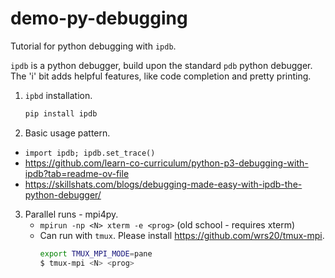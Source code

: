 # demo-py-debugging

Tutorial for python debugging with `ipdb`.

`ipdb` is a python debugger, build upon the standard `pdb` python debugger. The 'i' bit adds helpful features, like code completion and pretty printing. 

 1. `ipbd` installation.
     ```bash
     pip install ipdb
     ```
 2. Basic usage pattern.
   - `import ipdb; ipdb.set_trace()`
   - https://github.com/learn-co-curriculum/python-p3-debugging-with-ipdb?tab=readme-ov-file
   - https://skillshats.com/blogs/debugging-made-easy-with-ipdb-the-python-debugger/
 3. Parallel runs - mpi4py.
    - `mpirun -np <N> xterm -e <prog>` (old school - requires xterm)
    -  Can run with `tmux`. Please install https://github.com/wrs20/tmux-mpi. 
       ```bash
       export TMUX_MPI_MODE=pane
       $ tmux-mpi <N> <prog>       
       ```
